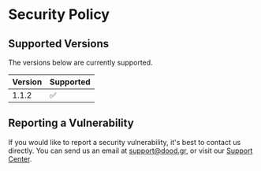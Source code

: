 # Security Policy

## Supported Versions

The versions below are currently supported.

| Version | Supported          |
| ------- | ------------------ |
| 1.1.2  | :white_check_mark: |

## Reporting a Vulnerability

If you would like to report a security vulnerability, it's best to contact us directly.
You can send us an email at [support@dood.gr](mailto:support@dood.gr), or visit our [Support Center](https://support.dood.gr/).
